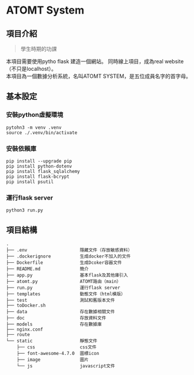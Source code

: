 # ATOMT System

## 項目介紹
> 學生時期的功課

本項目需要使用pytho flask 建造一個網站。
同時線上項目，成為real website（不只是localhost）。  
本項目為一個數據分析系統，名叫ATOMT SYSTEM，是五位成員名字的首字母。

## 基本設定
### 安裝python虛擬環境
```shell 
pytohn3 -m venv .venv
source ./.venv/bin/activate
```

### 安裝依賴庫
```shell
pip install --upgrade pip
pip install python-dotenv
pip install flask_sqlalchemy
pip install flask-bcrypt
pip install psutil
```

### 運行flask server
```shell
python3 run.py
```

## 項目結構
```
.
├── .env                    隱藏文件（存放敏感資料）
├── .dockerignore           生成docker不加入的文件
├── Dockerfile              生成Dcoker容器文件
├── README.md               簡介       
├── app.py                  基本flask及其他庫引入
├── atomt.py                ATOMT路由（main）
├── run.py                  運行flask server
├── templates               動態文件（html模版）
├── test                    測試和舊版本文件
├── toDocker.sh
├── data                    存在數據相關文件
├── doc                     存放資料文件
├── models                  存在數據庫
├── nginx.conf
├── route
└── static                  靜態文件
    ├── css                 css文件
    ├── font-awesome-4.7.0  圖標icon
    ├── image               圖片
    └── js                  javascript文件
```
